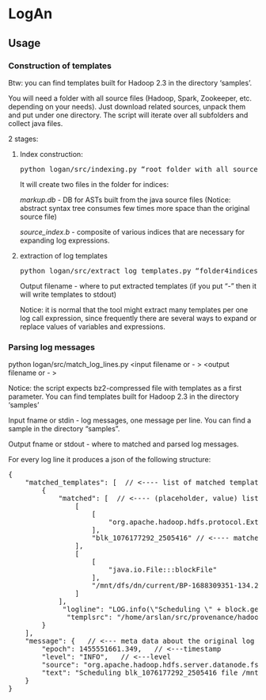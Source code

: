 <h1>LogAn</h1>
 
 
<h2>Usage</h2>
 
<h3>Construction of templates</h3>
 
Btw: you can find templates built for Hadoop 2.3 in the directory ‘samples’.
 
You will need a folder with all source files (Hadoop, Spark, Zookeeper, etc. depending on your needs). Just download related sources, unpack them and put under one directory. The script will iterate over all subfolders and collect java files.
 
2 stages:
<ol>
<li> Index construction:
 
<pre>python logan/src/indexing.py “root_folder_with_all_sources” “folder4indices”</pre>
 
It will create two files in the folder for indices:
 
<i>markup.db</i> - DB for ASTs built from the java source files (Notice: abstract syntax tree consumes few times more space than the original source file)
 
<i>source_index.b</i> - composite of various indices that are necessary for expanding log expressions.
 
<li> extraction of log templates
 
<pre>python logan/src/extract_log_templates.py “folder4indices” “output filename or -”</pre>
 
Output filename - where to put extracted templates (if you put “-” then it will write templates to stdout)
 
Notice: it is normal that the tool might extract many templates per one log call expression, since frequently there are several ways to expand or replace values of variables and expressions.
 
</ol>
 
<h3>Parsing log messages</h3>
 
python logan/src/match_log_lines.py <path to bz2-compressed templates file> <input filename or - > <output filename or - >
 
Notice: the script expects bz2-compressed file with templates as a first parameter. You can find templates built for Hadoop 2.3 in the directory ‘samples’
 
Input fname or stdin - log messages, one message per line. You can find a sample in the directory “samples”.
 
Output fname or stdout - where to matched and parsed log messages.
 
For every log line it produces a json of the following structure:
 
<pre>
{
    "matched_templates": [  // <---- list of matched templates
        {
            "matched": [  // <---- (placeholder, value) list of matched values
                [
                    [
                        "org.apache.hadoop.hdfs.protocol.ExtendedBlock:::block.getLocalBlock()"  // <---- placeholder
                    ], 
                    "blk_1076177292_2505416" // <---- matched value
                ], 
                [
                    [
                        "java.io.File:::blockFile"
                    ], 
                    "/mnt/dfs/dn/current/BP-1688309351-134.21.73.230-1398969552123/current/finalized/subdir37/subdir41/blk_1076177292"
                ]
            ], 
             "logline": "LOG.info(\"Scheduling \" + block.getLocalBlock()         + \" file \" + blockFile + \" for deletion\")\n",   // <--- actual expression that generates the log line
              "templsrc": "/home/arslan/src/provenance/hadoop/hadoop-hdfs-project/hadoop- hdfs/src/main/java/org/apache/hadoop/hdfs/server/datanode/fsdataset/impl/FsDatasetAsyncDiskService.java" // <--- source file where the log line expression defined
        }
    ], 
    "message": {   // <--- meta data about the original log line
        "epoch": 1455551661.349,   // <---timestamp
        "level": "INFO",   // <---level
        "source": "org.apache.hadoop.hdfs.server.datanode.fsdataset.impl.FsDatasetAsyncDiskService", //  <----- source
        "text": "Scheduling blk_1076177292_2505416 file /mnt/dfs/dn/current/BP-1688309351-134.21.73.230-1398969552123/current/finalized/subdir37/subdir41/blk_1076177292 for deletion"   //  <---- text
    }
}
 
</pre>
 
